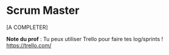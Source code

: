 # Scrum Master

[A COMPLETER]

__Note du prof__ : Tu peux utiliser Trello pour faire tes log/sprints ! https://trello.com/

